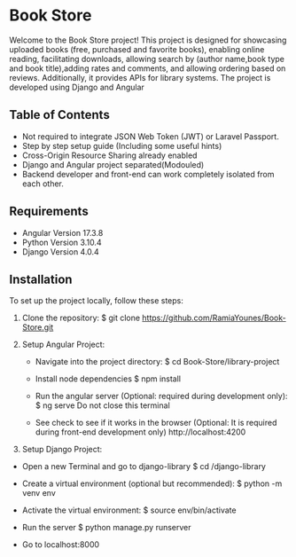 # Book Store

Welcome to the Book Store project! This project is designed for showcasing uploaded books (free, purchased and favorite books), enabling online reading, facilitating downloads, allowing search by (author name,book type and book title),adding rates and comments,  and allowing ordering based on reviews. Additionally, it provides APIs for library systems. The project is developed using Django and Angular

## Table of Contents

- Not required to integrate JSON Web Token (JWT) or Laravel Passport.
- Step by step setup guide (Including some useful hints)
- Cross-Origin Resource Sharing already enabled
- Django and Angular project separated(Modouled)
- Backend developer and front-end can work completely isolated from each other.

## Requirements

- Angular Version 17.3.8
- Python Version 3.10.4
- Django Version 4.0.4


## Installation

To set up the project locally, follow these steps:

1. Clone the repository:
   $ git clone https://github.com/RamiaYounes/Book-Store.git
2. Setup Angular Project:
   - Navigate into the project directory:
      $ cd Book-Store/library-project
   - Install node dependencies
      $ npm install
   - Run the angular server (Optional: required during development only):
      $ ng serve
    Do not close this terminal

   - See check to see if it works in the browser (Optional: It is required during front-end development only)
      http://localhost:4200

3. Setup Django Project:
  - Open a new Terminal and go to django-library
     $ cd /django-library

 - Create a virtual environment (optional but recommended):
    $ python -m venv env
 
 - Activate the virtual environment:
    $ source env/bin/activate

 - Run the server
   $ python manage.py runserver
 - Go to localhost:8000



